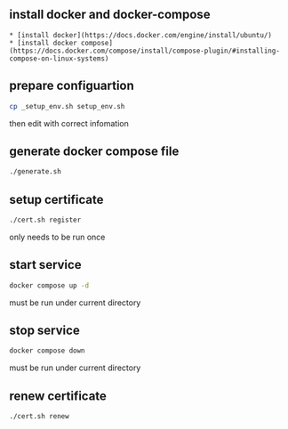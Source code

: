 ## install docker and docker-compose
    * [install docker](https://docs.docker.com/engine/install/ubuntu/)
    * [install docker compose](https://docs.docker.com/compose/install/compose-plugin/#installing-compose-on-linux-systems)

## prepare configuartion
```bash
cp _setup_env.sh setup_env.sh
```
then edit with correct infomation

## generate docker compose file
```bash
./generate.sh
```

## setup certificate
```bash
./cert.sh register
```
only needs to be run once

## start service
```bash
docker compose up -d
```
must be run under current directory

## stop service
```bash
docker compose down
```
must be run under current directory

## renew certificate
```bash
./cert.sh renew
```


